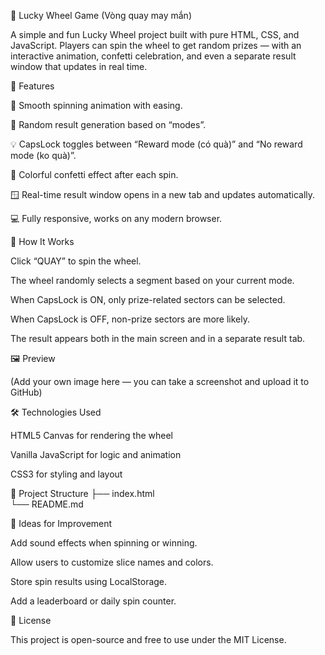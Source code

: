 🎡 Lucky Wheel Game (Vòng quay may mắn)

A simple and fun Lucky Wheel project built with pure HTML, CSS, and JavaScript.
Players can spin the wheel to get random prizes — with an interactive animation, confetti celebration, and even a separate result window that updates in real time.

🚀 Features

🎨 Smooth spinning animation with easing.

🎯 Random result generation based on “modes”.

💡 CapsLock toggles between “Reward mode (có quà)” and “No reward mode (ko quà)”.

🎉 Colorful confetti effect after each spin.

🪟 Real-time result window opens in a new tab and updates automatically.

💻 Fully responsive, works on any modern browser.

🧩 How It Works

Click “QUAY” to spin the wheel.

The wheel randomly selects a segment based on your current mode.

When CapsLock is ON, only prize-related sectors can be selected.

When CapsLock is OFF, non-prize sectors are more likely.

The result appears both in the main screen and in a separate result tab.

🖼️ Preview

(Add your own image here — you can take a screenshot and upload it to GitHub)

🛠️ Technologies Used

HTML5 Canvas for rendering the wheel

Vanilla JavaScript for logic and animation

CSS3 for styling and layout

📂 Project Structure
├── index.html              
└── README.md        

🧠 Ideas for Improvement

Add sound effects when spinning or winning.

Allow users to customize slice names and colors.

Store spin results using LocalStorage.

Add a leaderboard or daily spin counter.

📜 License

This project is open-source and free to use under the MIT License.
